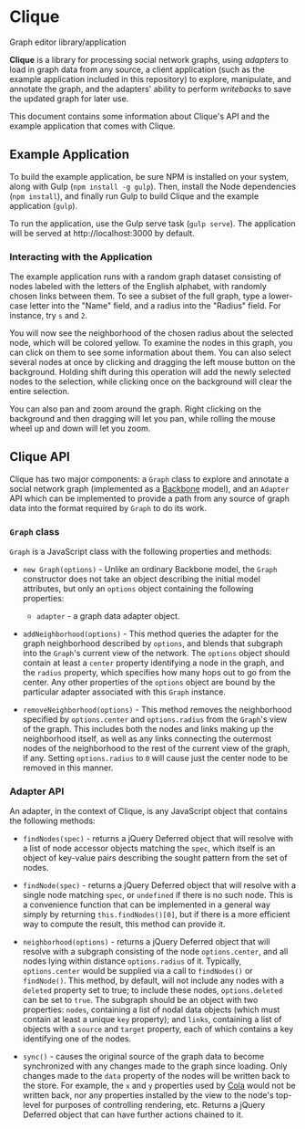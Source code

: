 # Clique
Graph editor library/application

**Clique** is a library for processing social network graphs, using *adapters*
to load in graph data from any source, a client application (such as the example
application included in this repository) to explore, manipulate, and annotate
the graph, and the adapters' ability to perform *writebacks* to save the updated
graph for later use.

This document contains some information about Clique's API and the example
application that comes with Clique.

## Example Application

To build the example application, be sure NPM is installed on your system, along
with Gulp (``npm install -g gulp``).  Then, install the Node dependencies (``npm
install``), and finally run Gulp to build Clique and the example application
(``gulp``).

To run the application, use the Gulp serve task (``gulp serve``).  The
application will be served at http://localhost:3000 by default.

### Interacting with the Application

The example application runs with a random graph dataset consisting of nodes
labeled with the letters of the English alphabet, with randomly chosen links
between them.  To see a subset of the full graph, type a lower-case letter into
the "Name" field, and a radius into the "Radius" field.  For instance, try ``s``
and ``2``.

You will now see the neighborhood of the chosen radius about the selected node,
which will be colored yellow.  To examine the nodes in this graph, you can click
on them to see some information about them.  You can also select several nodes
at once by clicking and dragging the left mouse button on the background.
Holding shift during this operation will add the newly selected nodes to the
selection, while clicking once on the background will clear the entire
selection.

You can also pan and zoom around the graph.  Right clicking on the background
and then dragging will let you pan, while rolling the mouse wheel up and down
will let you zoom.

## Clique API

Clique has two major components:  a ``Graph`` class to explore and annotate a
social network graph (implemented as a [Backbone](http://backbonejs.org/)
model), and an ``Adapter`` API which can be implemented to provide a path from
any source of graph data into the format required by ``Graph`` to do its work.

### ``Graph`` class

``Graph`` is a JavaScript class with the following properties and methods:

- ``new Graph(options)`` - Unlike an ordinary Backbone model, the ``Graph``
  constructor does not take an object describing the initial model attributes,
  but only an ``options`` object containing the following properties:

  - ``adapter`` - a graph data adapter object.

- ``addNeighborhood(options)`` - This method queries the adapter for the graph
  neighborhood described by ``options``, and blends that subgraph into the
  ``Graph``'s current view of the network.  The ``options`` object should contain
  at least a ``center`` property identifying a node in the graph, and the
  ``radius`` property, which specifies how many hops out to go from the center.
  Any other properties of the ``options`` object are bound by the particular
  adapter associated with this ``Graph`` instance.

- ``removeNeighborhood(options)`` - This method removes the neighborhood
  specified by ``options.center`` and ``options.radius`` from the ``Graph``'s
  view of the graph.  This includes both the nodes and links making up the
  neighborhood itself, as well as any links connecting the outermost nodes of the
  neighborhood to the rest of the current view of the graph, if any.  Setting
  ``options.radius`` to ``0`` will cause just the center node to be removed in
  this manner.

### Adapter API

An adapter, in the context of Clique, is any JavaScript object that contains the
following methods:

- ``findNodes(spec)`` - returns a jQuery Deferred object that will resolve with
  a list of node accessor objects matching the ``spec``, which itself is an
object of key-value pairs describing the sought pattern from the set of nodes.

- ``findNode(spec)`` - returns a jQuery Deferred object that will resolve with a
  single node matching ``spec``, or ``undefined`` if there is no such node.
  This is a convenience function that can be implemented in a general way simply
  by returning ``this.findNodes()[0]``, but if there is a more efficient way to
  compute the result, this method can provide it.

- ``neighborhood(options)`` - returns a jQuery Deferred object that will resolve
  with a subgraph consisting of the node ``options.center``, and all nodes lying
  within distance ``options.radius`` of it.  Typically, ``options.center`` would
  be supplied via a call to ``findNodes()`` or ``findNode()``.  This method, by
  default, will not include any nodes with a ``deleted`` property set to true; to
  include these nodes, ``options.deleted`` can be set to ``true``.  The subgraph
  should be an object with two properties: ``nodes``, containing a list of nodal
  data objects (which must contain at least a unique ``key`` property); and
  ``links``, containing a list of objects with a ``source`` and ``target``
  property, each of which contains a key identifying one of the nodes.

- ``sync()`` - causes the original source of the graph data to become
  synchronized with any changes made to the graph since loading.  Only changes
  made to the ``data`` property of the nodes will be written back to the store.
  For example, the ``x`` and ``y`` properties used by
  [Cola](http://marvl.infotech.monash.edu/webcola/) would not be written back, nor
  any properties installed by the view to the node's top-level for purposes of
  controlling rendering, etc.  Returns a jQuery Deferred object that can have
  further actions chained to it.
